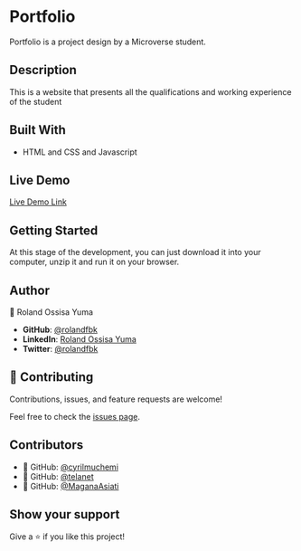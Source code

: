 # Portfolio

Portfolio is a project design by a Microverse student.

## Description

This is a website that presents all the qualifications and working experience of the student


## Built With

- HTML and CSS and Javascript


## Live Demo

[Live Demo Link](https://rolandfbk.github.io/portfolio/)


## Getting Started

At this stage of the development, you can just download it into your computer, unzip it and run it on your browser.


## Author

👤 Roland Ossisa Yuma

- **GitHub**: [@rolandfbk](https://github.com/rolandfbk)
- **LinkedIn**: [Roland Ossisa Yuma](https://linkedin.com/in/roland-ossisa-yuma-4595547b)
- **Twitter**: [@rolandfbk](https://twitter.com/rolandfbk)


## 🤝 Contributing

Contributions, issues, and feature requests are welcome!

Feel free to check the [issues page](../../issues/).


## Contributors

- 👤 GitHub: [@cyrilmuchemi](https://github.com/cyrilmuchemi)
- 👤 GitHub: [@telanet](https://github.com/telanet)
- 👤 GitHub: [@MaganaAsiati](https://github.com/MaganaAsiati)


## Show your support

Give a ⭐️ if you like this project!
